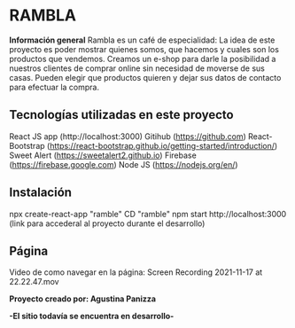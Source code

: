 # RAMBLA  

**Información general**
Rambla es un café de especialidad:
La idea de este proyecto es poder mostrar quienes somos, que hacemos y cuales son los productos que vendemos. 
Creamos un e-shop para darle la posibilidad a nuestros clientes de comprar online sin necesidad de moverse de sus casas. Pueden elegir que productos quieren y dejar sus datos de contacto para efectuar la compra. 

## Tecnologías utilizadas en este proyecto
React JS app (http://localhost:3000)
Gitihub (https://github.com)
React-Bootstrap (https://react-bootstrap.github.io/getting-started/introduction/)
Sweet Alert (https://sweetalert2.github.io)
Firebase (https://firebase.google.com)
Node JS (https://nodejs.org/en/)

## Instalación 
npx create-react-app "ramble"
CD "ramble"
npm start
http://localhost:3000 (link para accederal al proyecto durante el desarrollo)

## Página

Video de como navegar en la página:
Screen Recording 2021-11-17 at 22.22.47.mov

**Proyecto creado por: Agustina Panizza**

**-El sitio todavía se encuentra en desarrollo-**



